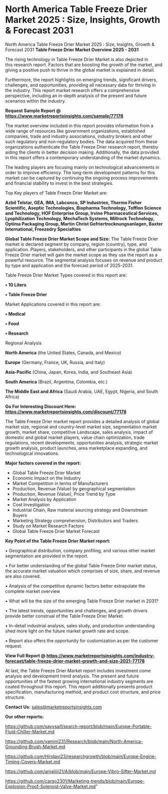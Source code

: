 # North America Table Freeze Drier Market 2025 : Size, Insights, Growth & Forecast 2031
North America Table Freeze Drier Market 2025 : Size, Insights, Growth & Forecast 2031
<Strong> Table Freeze Drier Market Overview 2025 - 2031</strong>

The rising technology in Table Freeze Drier Market is also depicted in this research report. Factors that are boosting the growth of the market, and giving a positive push to thrive in the global market is explained in detail.

Furthermore, the report highlights on emerging trends, significant drivers, challenges, and opportunities, providing all necessary data for thriving in the industry. This report market research offers a comprehensive perspective, including an in-depth analysis of the present and future scenarios within the industry.

<strong>Request Sample Report @ <a href=https://www.marketreportsinsights.com/sample/77178>https://www.marketreportsinsights.com/sample/77178</a></strong>

The market overview included in this report provides information from a wide range of resources like government organizations, established companies, trade and industry associations, industry brokers and other such regulatory and non-regulatory bodies. The data acquired from these organizations authenticate the Table Freeze Drier research report, thereby aiding the clients in better decision making. Additionally, the data provided in this report offers a contemporary understanding of the market dynamics.

The leading players are focusing mainly on technological advancements in order to improve efficiency. The long-term development patterns for this market can be captured by continuing the ongoing process improvements and financial stability to invest in the best strategies.

Top Key players of Table Freeze Drier Market are:

<strong>Azbil Telstar, GEA, IMA, Labconco, SP Industries, Thermo Fisher Scientific, Aseptic Technologies, Biopharma Technology, Tofflon Science and Technology, HOF Enterprise Group, Irvine Pharmaceutical Services, Lyophilization Technology, MechaTech Systems, Millrock Technology, Optima Packaging Group, Martin Christ Gefriertrocknungsanlagen, Baxter International, Freezedry Specialties</strong>

<strong><b>Global Table Freeze Drier Market Scope and Size:</b></strong>
The Table Freeze Drier market is declared segment by company, region (country), type, and application. Players, stakeholders, and other participants in the global Table Freeze Drier market will gain the market scope as they use the report as a powerful resource. The segmental analysis focuses on revenue and product by type and application and the forecast period of 2025-2031.

Table Freeze Drier Market Types covered in this report are:

<strong>• 10 Liters

• Table Freeze Drier</strong>

Market Applications covered in this report are:

<strong>• Medical

• Food

• Research</strong> 

Regional Analysis

<strong>North America</strong> (the United States, Canada, and Mexico)

<strong>Europe</strong> (Germany, France, UK, Russia, and Italy)

<strong>Asia-Pacific</strong> (China, Japan, Korea, India, and Southeast Asia)

<strong>South America</strong> (Brazil, Argentina, Colombia, etc.)

<strong>The Middle East and Africa</strong> (Saudi Arabia, UAE, Egypt, Nigeria, and South Africa)

<strong>Go For Interesting Discount Here: <a href=https://www.marketreportsinsights.com/discount/77178>https://www.marketreportsinsights.com/discount/77178</a></strong>

The Table Freeze Drier market report provides a detailed analysis of global market size, regional and country-level market size, segmentation market growth, market share, competitive Landscape, sales analysis, impact of domestic and global market players, value chain optimization, trade regulations, recent developments, opportunities analysis, strategic market growth analysis, product launches, area marketplace expanding, and technological innovations.

<strong><b>Major factors covered in the report:</b></strong>
<ul>
  <li>Global Table Freeze Drier Market </li>
  <li>Economic Impact on the Industry</li>
  <li>Market Competition in terms of Manufacturers</li>
  <li>Production, Revenue (Value) by geographical segmentation</li>
  <li>Production, Revenue (Value), Price Trend by Type</li>
  <li>Market Analysis by Application</li>
  <li>Cost Investigation</li>
  <li>Industrial Chain, Raw material sourcing strategy and Downstream Buyers</li>
  <li>Marketing Strategy comprehension, Distributors and Traders</li>
  <li>Study on Market Research Factors</li>
  <li>Global Table Freeze Drier Market Forecast</li>
</ul>

<strong><b>Key Point of the Table Freeze Drier Market report:</b></strong>

• Geographical distribution, company profiling, and various other market segmentation are provided in the report.

• For better understanding of the global Table Freeze Drier market status, the accurate market valuation which comprises of size, share, and revenue are also covered.

• Analysis of the competitive dynamic factors better extrapolate the complete market overview

• What will be the size of the emerging Table Freeze Drier market in 2031?

• The latest trends, opportunities and challenges, and growth drivers provide better construal of the Table Freeze Drier Market.

• In-detail industrial analysis, sales study, and production understanding shed more light on the future market growth rate and scope.

• Report also offers the opportunity for customization as per the customer request.

<strong><b>View Full Report @ <a href=https://www.marketreportsinsights.com/industry-forecast/table-freeze-drier-market-growth-and-size-2021-77178>https://www.marketreportsinsights.com/industry-forecast/table-freeze-drier-market-growth-and-size-2021-77178</a></b></strong>


At last, the Table Freeze Drier Market report includes investment come analysis and development trend analysis. The present and future opportunities of the fastest growing international industry segments are coated throughout this report. This report additionally presents product specification, manufacturing method, and product cost structure, and price structure.

<strong>Contact Us:</strong>
sales@marketreportsinsights.com

<strong>Our other reports:</strong>

<a href=https://github.com/sayysaif/search-report/blob/main/Europe-Portable-Fluid-Chiller-Market.md>https://github.com/sayysaif/search-report/blob/main/Europe-Portable-Fluid-Chiller-Market.md</a>

<a href=https://github.com/yamini231/Research/blob/main/North-America-Grounding-Brush-Market.md>https://github.com/yamini231/Research/blob/main/North-America-Grounding-Brush-Market.md</a>

<a href=https://github.com/Hindavi23/researchgrowth/blob/main/Europe-Engine-Timing-Covers-Market.md>https://github.com/Hindavi23/researchgrowth/blob/main/Europe-Engine-Timing-Covers-Market.md</a>

<a href=https://github.com/anjaliiii21/A/blob/main/Europe-Vibro-Sifter-Market.md>https://github.com/anjaliiii21/A/blob/main/Europe-Vibro-Sifter-Market.md</a>

<a href=https://github.com/cargo2301/Marketing-trends/blob/main/Europe-Explosion-Proof-Solenoid-Valve-Market.md>https://github.com/cargo2301/Marketing-trends/blob/main/Europe-Explosion-Proof-Solenoid-Valve-Market.md</a>"
